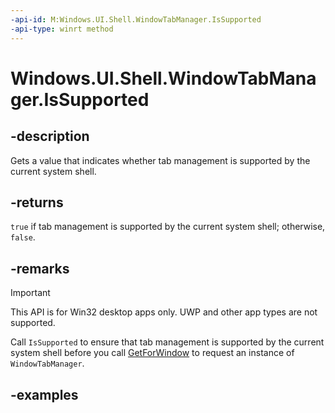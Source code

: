 ```yaml
---
-api-id: M:Windows.UI.Shell.WindowTabManager.IsSupported
-api-type: winrt method
---
```


# Windows.UI.Shell.WindowTabManager.IsSupported

<!--
public static bool IsSupported ();
-->

## -description

Gets a value that indicates whether tab management is supported by the current system shell.

## -returns

`true` if tab management is supported by the current system shell; otherwise, `false`.

## -remarks

> [!IMPORTANT]
> This API is for Win32 desktop apps only. UWP and other app types are not supported.

Call `IsSupported` to ensure that tab management is supported by the current system shell before you call [GetForWindow](windowtabmanager_issupported_930300905.md) to request an instance of `WindowTabManager`.

## -examples
